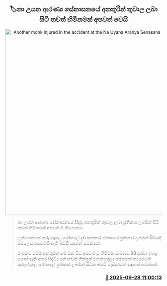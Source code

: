 <p align='center'><b><h2 align='center' title='Another monk injured in the accident at the Na Uyana Aranya Senasana passes away'>🏷නා උයන ආරණ්‍ය සේනාසනයේ අනතුරින් තුවාල ලබා සිටි තවත් හිමිනමක් අපවත් වෙයි</h2></b></p>
<p align='center'><img src='https://helakuru.sgp1.cdn.digitaloceanspaces.com/esana/images/lib/na-uyana.jpg' width='600' alt='Another monk injured in the accident at the Na Uyana Aranya Senasana passes away'></p>

> නා උයන ආරණ්‍ය සේනාසනයේ සිදුවූ අනතුරින් තුවාල ලබා ප්‍රතිකාර ලබමින් සිටි තවත් හිමිනමක් අපවත් වී තිබෙනවා.

> උන්වහන්සේ කුරුණෑගල රෝහලේ දැඩි සත්කාර ඒකකයේ ප්‍රතිකාර ලබමින් සිටියදී මෙලෙස අපවත්වී ඇති බවයි සඳහන් වෙන්නේ.

> ඒ අනුව මෙම අනතුරින් මේ වන විට අපවත් වූ හිමිවරු සංඛ්‍යාව 08 දක්වා ඉහළ ගොස් ඇති අතර සිද්ධියෙන් තවත් භික්ෂුන් වහන්සේලා පස්නමක් තවදුරටත් කුරුණෑගල රෝහලේ ප්‍රතිකාර ලබමින් සිටින බවයි වැඩිදුරටත් සඳහන් වෙන්නේ.



<h3 align='right'><a href='https://www.helakuru.lk/esana/p/114040/'>📅 2025-09-28 11:00:13</a></h3>
